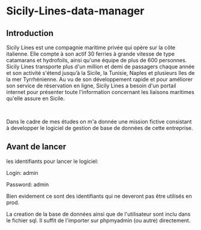 # Sicily-Lines-data-manager
## Introduction
Sicily Lines est une compagnie maritime privée qui opère sur la côte italienne. Elle compte à son actif 30 ferries à grande vitesse de type catamarans et hydrofoils, ainsi qu'une équipe de plus de 600 personnes. Sicily Lines transporte plus d'un million et demi de passagers chaque année et son activité s'étend jusqu’à la Sicile, la Tunisie, Naples et plusieurs îles de la mer Tyrrhénienne. Au vu de son développement rapide et pour améliorer son service de réservation en ligne, Sicily Lines a besoin d'un portail internet pour présenter toute l'information concernant les liaisons maritimes qu'elle assure en Sicile.

<br>

Dans le cadre de mes études on m'a donnée une mission fictive consistant à developper le logiciel de gestion de base de données de cette entreprise.

## Avant de lancer

les identifiants pour lancer le logiciel:

Login: admin

Password: admin


Bien evidement ce sont des identifiants qui ne deveront pas être utilisés en prod.

La creation de la base de données ainsi que de l'utilisateur sont inclu dans le fichier sql. Il suffit de l'importer sur phpmyadmin (ou autre) directement.
